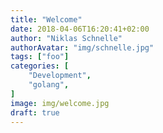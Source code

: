 ```yaml
---
title: "Welcome"
date: 2018-04-06T16:20:41+02:00
author: "Niklas Schnelle"
authorAvatar: "img/schnelle.jpg"
tags: ["foo"]
categories: [
    "Development",
    "golang",
]
image: img/welcome.jpg
draft: true
---
```

